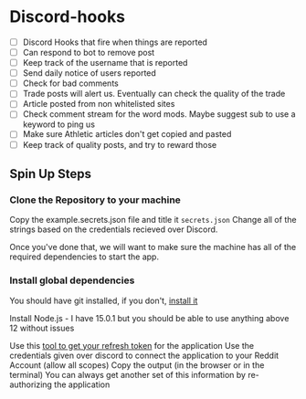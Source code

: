# Discord-hooks

- [ ] Discord Hooks that fire when things are reported
- [ ] Can respond to bot to remove post
- [ ] Keep track of the username that is reported
- [ ] Send daily notice of users reported
- [ ] Check for bad comments
- [ ] Trade posts will alert us. Eventually can check the quality of the trade
- [ ] Article posted from non whitelisted sites
- [ ] Check comment stream for the word mods. Maybe suggest sub to use a keyword to ping us
- [ ] Make sure Athletic articles don't get copied and pasted
- [ ] Keep track of quality posts, and try to reward those

## Spin Up Steps

### Clone the Repository to your machine

Copy the example.secrets.json file and title it `secrets.json`
Change all of the strings based on the credentials recieved over Discord.

Once you've done that, we will want to make sure the machine has all of the required dependencies to start the app.

### Install global dependencies

You should have git installed, if you don't, [install it](https://www.atlassian.com/git/tutorials/install-git)

Install Node.js - I have 15.0.1 but you should be able to use anything above 12 without issues

Use this [tool to get your refresh token](https://github.com/not-an-aardvark/reddit-oauth-helper) for the application
Use the credentials given over discord to connect the application to your Reddit Account (allow all scopes)
Copy the output (in the browser or in the terminal)
You can always get another set of this information by re-authorizing the application
